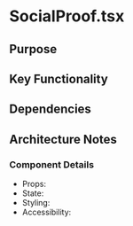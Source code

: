 # SocialProof.tsx

## Purpose

## Key Functionality

## Dependencies

## Architecture Notes

### Component Details
- Props: 
- State: 
- Styling: 
- Accessibility: 
